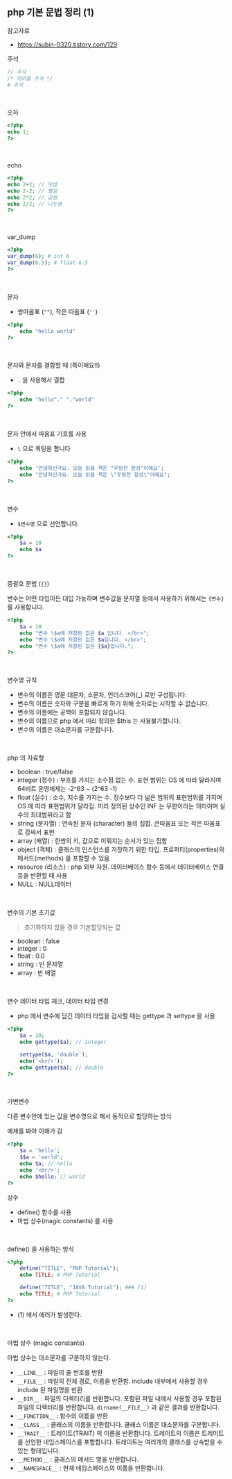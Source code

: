 ## php 기본 문법 정리 (1)

참고자료

- https://subin-0320.tistory.com/129



주석

```php
// 주석
/* 여러줄 주석 */
# 주석
```

<br/>



숫자

```php
<?php
echo 1;
?>
```

<br/>



echo

```php
<?php
echo 2+2; // 덧셈
echo 2-2; // 뺄셈
echo 2*2; // 곱셈
echo 2/2; // 나눗셈
?>
```

<br/>



var\_dump

```php
<?php
var_dump(6); # int 6
var_dump(6.5); # float 6.5
?>
```

<br/>



문자

- 쌍따옴표 (`""`), 작은 따옴표 (`''`)

```php
<?php
    echo "hello world"
?>
```

<br/>



문자와 문자를 결합할 때 (특이해요!!)

- `.` 을 사용해서 결합

```php
<?php
    echo "hello"." "."world"
?>
```

<br/>



문자 안에서 따옴표 기호를 사용

- `\` 으로 쿼팅을 합니다

```php
<?php
    echo '안녕하신가요. 오늘 읽을 책은 "우렁찬 함성"이에요';
	echo "안녕하신가요. 오늘 읽을 책은 \"우렁찬 함성\"이에요";
?>
```

<br/>



변수 

- `$변수명` 으로 선언합니다.

```php
<?php 
    $a = 10
    echo $a
?>
```

<br/>



중괄호 문법 (`{}`)

변수는 어떤 타입이든 대입 가능하며 변수값을 문자열 등에서 사용하기 위해서는 `{변수}` 를 사용합니다. 

```php 
<?php
    $a = 10
    echo "변수 \$a에 저장된 값은 $a 입니다. </br>";
	echo "변수 \$a에 저장된 값은 $a입니다. </br>";
	echo "변수 \$a에 저장된 값은 {$a}입니다.";
?>
```

<br/>



변수명 규칙

- 변수의 이름은 영문 대문자, 소문자, 언더스코어(\_) 로만 구성됩니다.
- 변수의 이름은 숫자와 구분을 빠르게 하기 위해 숫자로는 시작할 수 없습니다.
- 변수의 이름에는 공백이 포함되지 않습니다.
- 변수의 이름으로 php 에서 미리 정의한 $this 는 사용불가합니다.
- 변수의 이름은 대소문자를 구분합니다.

<br/>



php 의 자료형

- boolean : true/false
- integer (정수) : 부호를 가지는 소수점 없는 수. 표현 범위는 OS 에 따라 달라지며 64비트 운영체제는 -2^63 \~ (2^63 -1)
- float (실수) : 소수, 지수를 가지는 수. 정수보다 더 넓은 범위의 표현범위를 가지며 OS 에 따라 표현범위가 달라짐. 미리 정의된 상수인 INF 는 무한이라는 의미이며 실수의 최대범위라고 함
- string (문자열) : 연속된 문자 (character) 들의 집합. 큰따옴표 또는 작은 따옴표로 감싸서 표현
- array (배열) : 한쌍의 키, 값으로 이뤄지는 순서가 있는 집합
- object (객체) : 클래스의 인스턴스를 저장하기 위한 타입. 프로퍼티(properties)와 메서드(methods) 를 포함할 수 있음
- resource (리소스) : php 외부 자원. 데이터베이스 함수 등에서 데이터베이스 연결등을 반환할 때 사용
- NULL : NULL데이터

<br/>



변수의 기본 초기값

> 초기화하지 않을 경우 기본할당되는 값

- boolean : false
- integer : 0
- float : 0.0
- string : 빈 문자열
- array : 빈 배열

<br/>



변수 데이터 타입 체크, 데이터 타입 변경

- php 에서 변수에 담긴 데이터 타입을 검사할 때는 gettype 과 settype 을 사용

```php
<?php
    $a = 10;
	echo gettype($a); // integer

	settype($a, 'double');
	echo('<br/>');
	echo gettype($a); // double
?>
```

<br/>



가변변수

다른 변수안에 있는 값을 변수명으로 해서 동적으로 할당하는 방식

예제를 봐야 이해가 감

```php
<?php
    $a = 'hello';
	$$a = 'world';
	echo $a; // hello
	echo '<br/>';
	echo $hello; // world
?>
```



상수

- define() 함수를 사용
- 마법 상수(magic constants) 를 사용

<br/>



define() 을 사용하는 방식

```php
<?php
    define("TITLE", "PHP Tutorial");
	echo TITLE; # PHP Tutorial

	define("TITLE", "JAVA Tutorial"); ### (1)
	echo TITLE; # PHP Tutorial
?>
```

- (1) 에서 에러가 발생한다.

<br/>



마법 상수 (magic constants)

마법 상수는 대소문자를 구분하지 않는다.

- `__LINE__` : 파일의 줄 번호를 반환
- `__FILE__` : 파일의 전체 경로, 이름을 반환함. include 내부에서 사용할 경우 include 된 파일명을 반환
- `__DIR__` : 파일의 디렉터리를 반환합니다. 포함된 파일 내에서 사용할 경우 포함된 파일의 디렉터리를 반환합니다. `dirname(__FILE__)` 과 같은 결과를 반환합니다.
- `__FUNCTION__` : 함수의 이름을 반환
- `__CLASS__` : 클래스의 이름을 반환합니다. 클래스 이름은 대소문자를 구분합니다.
- `__TRAIT__` : 트레이트(TRAIT) 의 이름을 반환합니다. 트레이트의 이름은 트레이트를 선언한 네임스페이스를 포함합니다. 트레이트는 여러개의 클래스를 상속받을 수 있는 형태입니다. 
- `__METHOD__` : 클래스의 메서드 명을 반환합니다.
- `__NAMESPACE__` : 현재 네임스페이스의 이름을 반환합니다.




